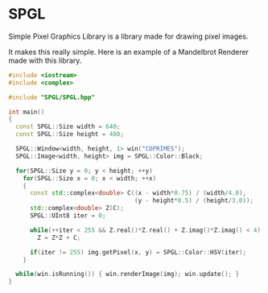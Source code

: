 # SPGL
Simple Pixel Graphics Library is a library made for drawing pixel images.

It makes this really simple. Here is an example of a Mandelbrot Renderer made with this library.

```cpp
#include <iostream>
#include <complex>

#include "SPGL/SPGL.hpp"

int main()
{
  const SPGL::Size width = 640;
  const SPGL::Size height = 480;

  SPGL::Window<width, height, 1> win("COPRIMES");
  SPGL::Image<width, height> img = SPGL::Color::Black;

  for(SPGL::Size y = 0; y < height; ++y)
    for(SPGL::Size x = 0; x < width; ++x)
    {
      const std::complex<double> C((x - width*0.75) / (width/4.0),
                                   (y - height*0.5) / (height/3.0));
      std::complex<double> Z(C);
      SPGL::UInt8 iter = 0;

      while(++iter < 255 && Z.real()*Z.real() + Z.imag()*Z.imag() < 4)
        Z = Z*Z + C;

      if(iter != 255) img.getPixel(x, y) = SPGL::Color::HSV(iter);
    }

  while(win.isRunning()) { win.renderImage(img); win.update(); }
}
```
